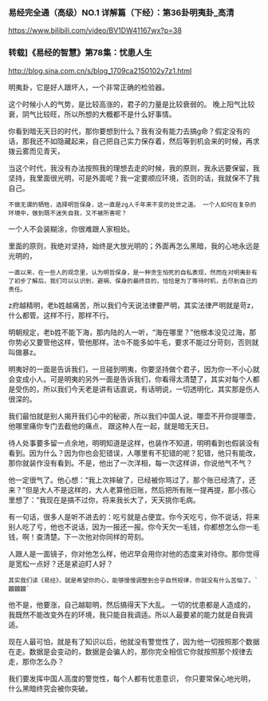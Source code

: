 ### 易经完全通（高级）NO.1 详解篇（下经）：第36卦明夷卦_高清
https://www.bilibili.com/video/BV1DW41167wx?p=38

### 转载]《易经的智慧》第78集：忧患人生
http://blog.sina.com.cn/s/blog_1709ca2150102y7z1.html

明夷卦，它是好人跟坏人，一个非常正确的检验器。

这个时候小人的气势，是比较高涨的，君子的力量是比较衰弱的。
晚上阳气比较衰，阴气比较旺，所以所想的大概都不是什么好事情。

你看到暗无天日的时代，那你要想到什么？我有没有能力去搞g命？假定没有的话，那我还不如隐藏起来，自己把自己实力保存着，然后等到机会来的时候，再求拨云雾而见青天，

当这个时代，我没有办法按照我的理想去走的时候，我的原则，我永远要保留，我坚持，我里面很光明，可是外面呢？我一定要顺应环境，否则的话，我就保不了我自己。

`不做无谓的牺牲，选择明哲保身，这一直是zg人千年来不变的处世之道。
一个人如何在复杂的环境中，做到既不迷失自我，又不被所害呢？`

一个人不会装糊涂，你很难跟人家相处。

里面的原则，我绝对坚持，始终是大放光明的；外面再怎么黑暗，我的心地永远是光明的，

`一直以来，在一些人的观念里，认为明哲保身，是一种贪生怕死的自私表现，然而在对明夷卦有了初步了解后，我们可以认识到，避祸、保身的最终目的，恰恰是为了等待时机，去尽到自己的责任。`

z府越精明，老b姓越痛苦，所以我们今天说法律要严明，其实法律严明就是苛z，什么都管。这样不行，那样不行。

明朝规定，老b姓不能下海，那内陆的人一听，“海在哪里？”他根本没见过海，那你势必又要管他这样，管他那样。法`令`不能多如牛毛，要求不能过分苛刻，否则就叫做暴z。

明夷好的一面是告诉我们，一旦碰到明夷，你要坚持做个君子，因为你一不小心就会变成小人。可是明夷的另外一面是告诉我们，你看得太清楚了，其实对每个人都是受伤的，所以我们今天老是讲有话直说，有话明说，一切透明化，其实那是伤人很深的。

我们最怕就是别人揭开我们心中的秘密，所以我们中国人说，哪壶不开你提哪壶，他哪里痛你专门去截他的痛点，
跟这种人在一起，就是暗无天日。

待人处事要多留一点余地，明明知道是这样，也装作不知道，明明看到也假装没有看到。因为什么？因为你也会犯错误，人哪里有不犯错的呢？犯错，他只有能改，那你就装作没有看到。不是，他出了一次洋相，每一次这样讲，你说他气不气？

他一定很气了。他心想：“我上次摔破了，已经被你骂过了，那个账已经清了，还来？”但是大人不是这样的，大人老算他旧账，然后把所有账一提再提，那小孩心里想了：“我现在是搞不过你，将来我长大了，天天挑你毛病。

有一句话，很多人是听不进去的：吃亏就是占便宜。你今天吃亏，你不说话，将来别人吃了亏，他也不说话，因为一报还一报。你今天欠一毛钱，你都想怎么你一毛钱，啊！查清楚。下一次他对你同样的苛刻。

人跟人是一面镜子，你对他怎么样，他迟早会用你对他的态度来对待你。那你觉得是宽松一点好？还是紧迫盯人好？

    其实我们读《易经》，就是希望你的心，能够慢慢调整到合乎自然规律，你就没有什么苦恼了。`龖龖龖`

他不是，他要涨，自己越聪明，然后搞得天下大乱。
一切的忧患都是人造成的，
我既然不能改变外在的环境，我只能自我调适。所以人最要紧的能力就是自我调适。

现在人最可怕，就是有了知识以后，他就没有警觉性了，因为他一切按照那个数据在走。数据是会变动的，数据是会骗人的，那你完全相信它你就按照那个规律去走，那你怎么办？

我们要发挥中国人高度的警觉性，每个人都有忧患意识，
你只要常保心地光明，什么黑暗终究会被你突破。
